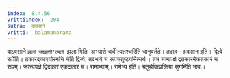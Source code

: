 ```yaml
---
index:  8.4.56
vrittiindex:  204
sutra:  वावसाने
vritti:  balamanorama 
---
```


वाऽवसाने `झलां जश्झशी'त्यतो `झला'मिति `अभ्यासे चर्चे'त्यतश्चरिति चानुवर्तते। तदाह--अवसान इति। द्वित्वे रूपेति। तकारदकारयोरनचि चेति द्वित्वे, तदभावे च रूपचतुष्टयमित्यर्थः। तत्र चत्र्वपक्षे द्वतकारमेकतकारं च रूपम्। जश्त्वपक्षे द्विदकारं एकदकारं च। रामाभ्याम्। रामेभ्य इति। चतुर्थीवत्प्रक्रिया सुगमिति भावः। 

